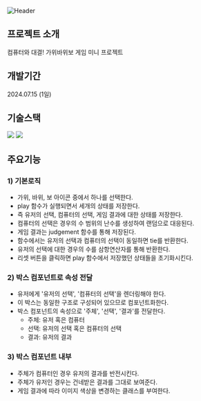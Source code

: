 ![Header](https://capsule-render.vercel.app/api?type=rect&height=250&color=1e235a&text=Rock%20Paper%20Scissor&fontColor=ffffff&fontSize=60&desc=컴퓨터와%20대결!%20가위바위보%20게임%20미니%20프로젝트&descAlignY=70&descSize=18)


## 프로젝트 소개
컴퓨터와 대결! 가위바위보 게임 미니 프로젝트


## 개발기간
2024.07.15 (1일)


## 기술스택
<div>
	<img src="https://img.shields.io/badge/React-61DAFB?style=for-the-badge&logo=react&logoColor=black">
	<img src="https://img.shields.io/badge/CSS-1572B6?style=for-the-badge&logo=react&logoColor=white"> 
</div>


## 주요기능
### 1) 기본로직
+ 가위, 바위, 보 아이콘 중에서 하나를 선택한다.
+ play 함수가 실행되면서 세개의 상태를 저장한다.
+ 즉 유저의 선택, 컴퓨터의 선택, 게임 결과에 대한 상태를 저장한다.
+ 컴퓨터의 선택은 경우의 수 범위의 난수를 생성하여 랜덤으로 대응된다.
+ 게임 결과는 judgement 함수를 통해 저장된다.
+ 함수에서는 유저의 선택과 컴퓨터의 선택이 동일하면 tie를 반환한다.
+ 유저의 선택에 대한 경우의 수를 삼항연산자를 통해 반환한다.
+ 리셋 버튼을 클릭하면 play 함수에서 저장했던 상태들을 초기화시킨다.


### 2) 박스 컴포넌트로 속성 전달
+ 유저에게 '유저의 선택', '컴퓨터의 선택'을 렌더링해야 한다.
+ 이 박스는 동일한 구조로 구성되어 있으므로 컴포넌트화한다.
+ 박스 컴포넌트의 속성으로 '주체', '선택', '결과'를 전달한다.
	+ 주체: 유저 혹은 컴퓨터
 	+ 선택: 유저의 선택 혹은 컴퓨터의 선택
	+ 결과: 유저의 결과


### 3) 박스 컴포넌트 내부
+ 주체가 컴퓨터인 경우 유저의 결과를 반전시킨다.
+ 주체가 유저인 경우는 건네받은 결과를 그대로 보여준다.
+ 게임 결과에 따라 이미지 색상을 변경하는 클래스를 부여한다.
